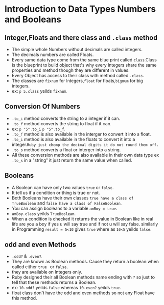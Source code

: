 # Introduction to Data Types Numbers and Booleans
 ## Integer,Floats and there class and `.class` method
  - The simple whole Numbers without decimals are called integers.
  - The decimals numbers are called Floats.
  - Every same data type come from the same blue print called `class`.Class is the blueprint to build object that's why every Integers share the same properties and method though they are different in values.
  - Every Object has access to their class with method called `.class`.
  - The classes are `fixnum` for Integers,`float` for floats,`bignum` for big integers.
  - ex: `p 5.class` yeilds `fixnum`.
 
 ## Conversion Of Numbers
  - `.to_i` method converts the string to a integer if it can.
  - `.to_f` method converts the string to float if it can.
  - ex: `p "5".to_i` `p "5".to_f`.
  - `.to_f` method is also available in the interger to convert it into a float.
  - `.to_i` method is also available in the floats to convert it into a integer.`Ruby just chomp the decimal digits it do not round them off.`
  - `.to_s` method converts a float or interger into a string.
  - All these conversion methods are also available in their own data type ex `.to_s` in a "string" it just return the same value when called. 
 
 ## Booleans
  - A Boolean can have only two values `true` or `false`.
  - It tell us if a condition or thing is true or not.
  - Both Booleans have their own classes `true have a class of TrueBoolean` and `false have a class of FalseBoolean`.
  - You can assign booleans to a variable `amBoy = true`.
  - `amBoy.class` yeilds `TrueBoolean`.
  - When a condition is checked it returns the value in Boolean like in real life are you a boy if yes u will say true and if not u will say false. similarly in Programming `result = 5<10` gives `true` where as `10<5` yeilds `false`.
 
 ## odd and even Methods
  - `.odd?` & `.even?`.
  - They are known as Boolean methods. Cause they return a boolean when called either `true ` or `false`.
  - they are available on Integers only.
  - Ruby designed their all Boolean methods name ending with `?` so just to tell that these methods returns a Boolean.
  - ex: `10.odd?` yeilds `false` whereas `10.even?` yeilds `true`.
  - float class don't have the odd and even methods so not any Float have this method.